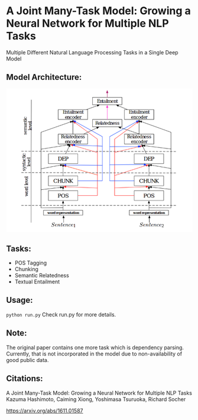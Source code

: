 # A Joint Many-Task Model: Growing a Neural Network for Multiple NLP Tasks

Multiple Different Natural Language Processing Tasks in a Single Deep Model

## Model Architecture:

![](images/model.png)

## Tasks:

* POS Tagging
* Chunking
* Semantic Relatedness
* Textual Entailment

## Usage:

`python run.py` Check run.py for more details.

## Note:

The original paper contains one more task which is dependency parsing. Currently, that is not incorporated in the model due to
non-availability of good public data.

## Citations:

A Joint Many-Task Model: Growing a Neural Network for Multiple NLP Tasks
Kazuma Hashimoto, Caiming Xiong, Yoshimasa Tsuruoka, Richard Socher

https://arxiv.org/abs/1611.01587

